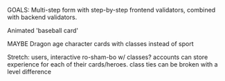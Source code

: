 GOALS: 
Multi-step form with step-by-step frontend validators, combined with backend validators.

Animated 'baseball card'



MAYBE Dragon age character cards with classes instead of sport





Stretch:
users, interactive
ro-sham-bo w/ classes? 
accounts can store experience for each of their cards/heroes.
class ties can be broken with a level difference
